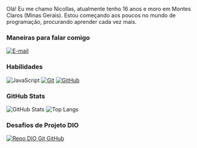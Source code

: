 Olá! Eu me chamo Nicollas, atualmente tenho 16 anos e moro em Montes Claros (Minas Gerais). Estou começando aos poucos no mundo de programação, procurando aprender cada vez mais.

### Maneiras para falar comigo


[![E-mail](https://img.shields.io/badge/-Email-000?style=for-the-badge&logo=microsoft-outlook&logoColor=E94D5F)](niclw.contact@gmail.com)

### Habilidades

![JavaScript](https://img.shields.io/badge/JavaScript-000?style=for-the-badge&logo=javascript&logoColor=30A3DC)
[![Git](https://img.shields.io/badge/Git-000?style=for-the-badge&logo=git&logoColor=E94D5F)](https://git-scm.com/doc)
[![GitHub](https://img.shields.io/badge/GitHub-000?style=for-the-badge&logo=github&logoColor=30A3DC)](https://docs.github.com/)

### GitHub Stats

![GitHub Stats](https://github-readme-stats.vercel.app/api?username=71k1n&theme=transparent&bg_color=000&border_color=30A3DC&show_icons=true&icon_color=30A3DC&title_color=E94D5F&text_color=FFF)
![Top Langs](https://github-readme-stats-git-masterrstaa-rickstaa.vercel.app/api/top-langs/?username=abacatgm&layout=compact&bg_color=000&border_color=30A3DC&title_color=E94D5F&text_color=FFF)

### Desafios de Projeto DIO

[![Repo DIO Git GitHub](https://github-readme-stats.vercel.app/api/pin/?username=71k1n&repo=dio-lab-open-source&bg_color=000&border_color=30A3DC&show_icons=true&icon_color=30A3DC&title_color=E94D5F&text_color=FFF)](https://github.com/elidianaandrade/dio-lab-open-source)


  </tbody>
  <tfoot></tfoot>
</table>
